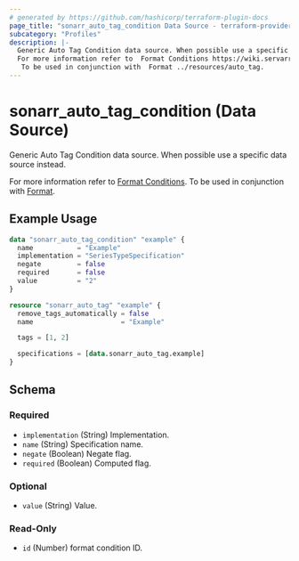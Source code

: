 ```yaml
---
# generated by https://github.com/hashicorp/terraform-plugin-docs
page_title: "sonarr_auto_tag_condition Data Source - terraform-provider-sonarr"
subcategory: "Profiles"
description: |-
  Generic Auto Tag Condition data source. When possible use a specific data source instead.
  For more information refer to  Format Conditions https://wiki.servarr.com/sonarr/settings#conditions.
   To be used in conjunction with  Format ../resources/auto_tag.
---
```


# sonarr_auto_tag_condition (Data Source)

<!-- subcategory:Profiles --> Generic Auto Tag Condition data source. When possible use a specific data source instead.
For more information refer to [ Format Conditions](https://wiki.servarr.com/sonarr/settings#conditions).
 To be used in conjunction with [ Format](../resources/auto_tag).

## Example Usage

```terraform
data "sonarr_auto_tag_condition" "example" {
  name           = "Example"
  implementation = "SeriesTypeSpecification"
  negate         = false
  required       = false
  value          = "2"
}

resource "sonarr_auto_tag" "example" {
  remove_tags_automatically = false
  name                      = "Example"

  tags = [1, 2]

  specifications = [data.sonarr_auto_tag.example]
}
```

<!-- schema generated by tfplugindocs -->
## Schema

### Required

- `implementation` (String) Implementation.
- `name` (String) Specification name.
- `negate` (Boolean) Negate flag.
- `required` (Boolean) Computed flag.

### Optional

- `value` (String) Value.

### Read-Only

- `id` (Number) format condition ID.


